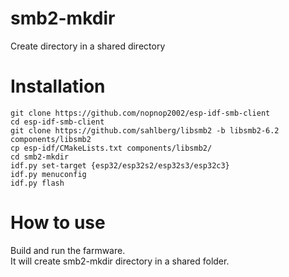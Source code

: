 # smb2-mkdir   
Create directory in a shared directory

# Installation

```
git clone https://github.com/nopnop2002/esp-idf-smb-client
cd esp-idf-smb-client
git clone https://github.com/sahlberg/libsmb2 -b libsmb2-6.2 components/libsmb2
cp esp-idf/CMakeLists.txt components/libsmb2/
cd smb2-mkdir
idf.py set-target {esp32/esp32s2/esp32s3/esp32c3}
idf.py menuconfig
idf.py flash
```

# How to use
Build and run the farmware.   
It will create smb2-mkdir directory in a shared folder.   

